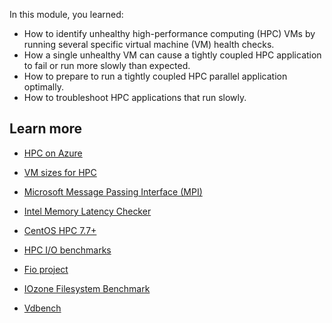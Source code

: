 In this module, you learned:

- How to identify unhealthy high-performance computing (HPC) VMs by running several specific virtual machine (VM) health checks.
- How a single unhealthy VM can cause a tightly coupled HPC application to fail or run more slowly than expected.
- How to prepare to run a tightly coupled HPC parallel application optimally.
- How to troubleshoot HPC applications that run slowly.

## Learn more

- [HPC on Azure](/azure/architecture/topics/high-performance-computing)

- [VM sizes for HPC](/azure/virtual-machines/sizes-hpc)

- [Microsoft Message Passing Interface (MPI)](/message-passing-interface/microsoft-mpi)

- [Intel Memory Latency Checker](https://software.intel.com/content/www/us/en/develop/articles/intelr-memory-latency-checker.html)

- [CentOS HPC 7.7+](https://techcommunity.microsoft.com/t5/azure-compute/azure-hpc-vm-images/ba-p/977094)

- [HPC I/O benchmarks](https://github.com/hpc/ior)

- [Fio project](https://github.com/axboe/fio)

- [IOzone Filesystem Benchmark](http://iozone.org/)

- [Vdbench](https://www.oracle.com/downloads/server-storage/vdbench-downloads.html)